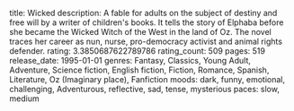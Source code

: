 title: Wicked
description: A fable for adults on the subject of destiny and free will by a writer of children's books. It tells the story of Elphaba before she became the Wicked Witch of the West in the land of Oz. The novel traces her career as nun, nurse, pro-democracy activist and animal rights defender.
rating: 3.3850687622789786
rating_count: 509
pages: 519
release_date: 1995-01-01
genres: Fantasy, Classics, Young Adult, Adventure, Science fiction, English fiction, Fiction, Romance, Spanish, Literature, Oz (Imaginary place), Fanfiction
moods: dark, funny, emotional, challenging, Adventurous, reflective, sad, tense, mysterious
paces: slow, medium